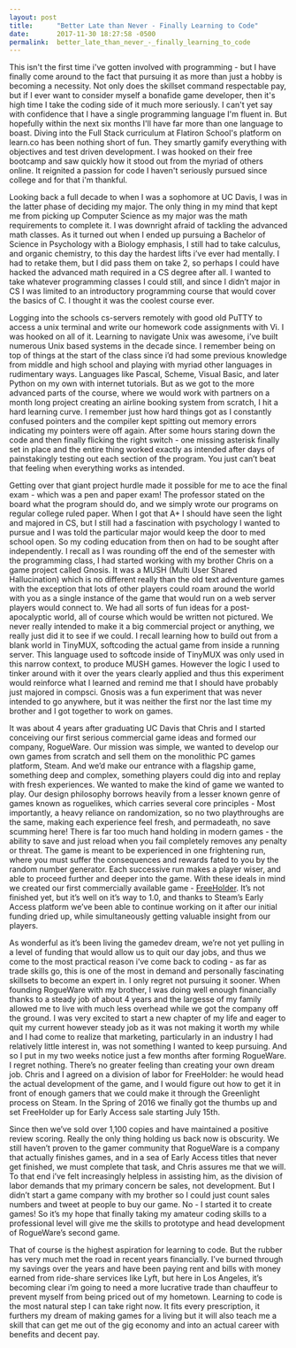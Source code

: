 ```yaml
---
layout: post
title:      "Better Late than Never - Finally Learning to Code"
date:       2017-11-30 18:27:58 -0500
permalink:  better_late_than_never_-_finally_learning_to_code
---
```


This isn't the first time i've gotten involved with programming - but I have finally come around to the fact that pursuing it as more than just a hobby is becoming a necessity.  Not only does the skillset command respectable pay, but if I ever want to consider myself a bonafide game developer, then it's high time I take the coding side of it much more seriously.  I can't yet say with confidence that I have a single programming language I'm fluent in.  But hopefully within the next six months I'll have far more than one language to boast.  Diving into the Full Stack curriculum at Flatiron School's platform on learn.co has been nothing short of fun.  They smartly gamify everything with objectives and test driven development.  I was hooked on their free bootcamp and saw quickly how it stood out from the myriad of others online.  It reignited a passion for code I haven't seriously pursued since college and for that i'm thankful. 

 Looking back a full decade to when I was a sophomore at UC Davis, I was in the latter phase of deciding my major.  The only thing in my mind that kept me from picking up Computer Science as my major was the math requirements to complete it.  I was downright afraid of tackling the advanced math classes.  As it turned out when I ended up pursuing a Bachelor of Science in Psychology with a Biology emphasis, I still had to take calculus, and organic chemistry, to this day the hardest lifts i’ve ever had mentally.  I had to retake them, but I did pass them on take 2, so perhaps I could have hacked the advanced math required in a CS degree after all.  I wanted to take whatever programming classes I could still, and since I didn’t major in CS I was limited to an introductory programming course that would cover the basics of C.  I thought it was the coolest course ever.  
 
Logging into the schools cs-servers remotely with good old PuTTY to access a unix terminal and write our homework code assignments with Vi.  I was hooked on all of it.  Learning to navigate Unix was awesome, i’ve built numerous Unix based systems in the decade since.  I remember being on top of things at the start of the class since i’d had some previous knowledge from middle and high school and playing with myriad other languages in rudimentary ways. Languages like Pascal, Scheme, Visual Basic, and later Python on my own with internet tutorials.  But as we got to the more advanced parts of the course, where we would work with partners on a month long project creating an airline booking system from scratch, I hit a hard learning curve.  I remember just how hard things got as I constantly confused pointers and the compiler kept spitting out memory errors indicating my pointers were off again.  After some hours staring down the code and then finally flicking the right switch - one missing asterisk finally set in place and the entire thing worked exactly as intended after days of painstakingly testing out each section of the program.  You just can’t beat that feeling when everything works as intended.

Getting over that giant project hurdle made it possible for me to ace the final exam - which was a pen and paper exam!  The professor stated on the board what the program should do, and we simply wrote our programs on regular college ruled paper.  When I got that A+ I should have seen the light and majored in CS, but I still had a fascination with psychology I wanted to pursue and I was told the particular major would keep the door to med school open.
So my coding education from then on had to be sought after independently.  I recall as I was rounding off the end of the semester with the programming class, I had started working with my brother Chris on a game project called Gnosis.  It was a MUSH (Multi User Shared Hallucination) which is no different really than the old text adventure games with the exception that lots of other players could roam around the world with you as a single instance of the game that would run on a web server players would connect to.  We had all sorts of fun ideas for a post-apocalyptic world, all of course which would be written not pictured.  We never really intended to make it a big commercial project or anything, we really just did it to see if we could.  I recall learning how to build out from a blank world in TinyMUX, softcoding the actual game from inside a running server. This language used to softcode inside of TinyMUX was only used in this narrow context, to produce MUSH games. However the logic I used to tinker around with it over the years clearly applied and thus this experiment would reinforce what I learned and remind me that I should have probably just majored in compsci.         Gnosis was a fun experiment that was never intended to go anywhere, but it was neither the first nor the last time my brother and I got together to work on games.  

It was about 4 years after graduating UC Davis that Chris and I started conceiving our first serious commercial game ideas and formed our company, RogueWare.  Our mission was simple, we wanted to develop our own games from scratch and sell them on the monolithic PC games platform, Steam.  And we’d make our entrance with a flagship game, something deep and complex, something players could dig into and replay with fresh experiences.  We wanted to make the kind of game we wanted to play.  Our design philosophy borrows heavily from a lesser known genre of games known as roguelikes, which carries several core principles -  Most importantly, a heavy reliance on randomization, so no two playthroughs are the same, making each experience feel fresh, and permadeath, no save scumming here! There is far too much hand holding in modern games - the ability to save and just reload when you fail completely removes any penalty or threat.  The game is meant to be experienced in one frightening run, where you must suffer the consequences and rewards fated to you by the random number generator.  Each successive run makes a player wiser, and able to proceed further and deeper into the game.  With these ideals in mind we created our first commercially available game - [FreeHolder](http://store.steampowered.com/app/463800/).  It’s not finished yet, but it’s well on it’s way to 1.0, and thanks to Steam’s Early Access platform we’ve been able to continue working on it after our initial funding dried up, while simultaneously getting valuable insight from our players.  

 As wonderful as it’s been living the gamedev dream, we’re not yet pulling in a level of funding that would allow us to quit our day jobs, and thus we come to the most practical reason i’ve come back to coding - as far as trade skills go, this is one of the most in demand and personally fascinating skillsets to become an expert in.  I only regret not pursuing it sooner.  When founding RogueWare with my brother, I was doing well enough financially thanks to a steady job of about 4 years and the largesse of my family allowed me to live with much less overhead while we got the company off the ground.  I was very excited to start a new chapter of my life and eager to quit my current however steady job as it was not making it worth my while and I had come to realize that marketing, particularly in an industry I had relatively little interest in, was not something I wanted to keep pursuing.  And so I put in my two weeks notice just a few months after forming RogueWare.  I regret nothing. There’s no greater feeling than creating your own dream job.  Chris and I agreed on a division of labor for FreeHolder: he would head the actual development of the game, and I would figure out how to get it in front of enough gamers that we could make it through the Greenlight process on Steam.  In the Spring of 2016 we finally got the thumbs up and set FreeHolder up for Early Access sale starting July 15th. 
        
Since then we’ve sold over 1,100 copies and have maintained a positive review scoring. Really the only thing holding us back now is obscurity.  We still haven’t proven to the gamer community that RogueWare is a company that actually finishes games, and in a sea of Early Access titles that never get finished, we must complete that task, and Chris assures me that we will.  To that end i’ve felt increasingly helpless in assisting him, as the division of labor demands that my primary concern be sales, not development. But I didn’t start a game company with my brother so I could just count sales numbers and tweet at people to buy our game.  No - I started it to create games!  So it’s my hope that finally taking my amateur coding skills to a professional level will give me the skills to prototype and head development of RogueWare’s second game.  

 That of course is the highest aspiration for learning to code.  But the rubber has very much met the road in recent years financially.  I’ve burned through my savings over the years and have been paying rent and bills with money earned from ride-share services like Lyft, but here in Los Angeles, it’s becoming clear i’m going to need a more lucrative trade than chauffeur to prevent myself from being priced out of my hometown.  Learning to code is the most natural step I can take right now.  It fits every prescription, it furthers my dream of making games for a living but it will also teach me a skill that can get me out of the gig economy and into an actual career with benefits and decent pay.
